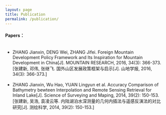 ```yaml
---
layout: page
title: Publication
permalink: /publication/
---
```


<h4>Papers：</h4>
<ul>
  <li>ZHANG Jianxin, DENG Wei, ZHANG Jifei. Foreign Mountain Development Policy Framework and Its Inspiration for Mountain Development in China[J]. MOUNTAIN RESEARCH, 2016, 34(3): 366-373. [张建新, 邓伟, 张继飞. 国外山区发展政策框架与启示[J]. 山地学报, 2016, 34(3): 366-373.]</li>
  <li>ZHANG Jianxin, Wu Hao, YUAN Lingyun et al. Accuracy Comparison of Bathymetry bewteen Interpolation and Remote Sensing Retrieval for Inland Lake[J]. Science of Surveying and Maping, 2014, 39(2): 150-153. [张建新, 吴浩, 袁凌云等. 内陆湖泊水深测量的几何内插法与遥感反演法的对比研究[J]. 测绘科学, 2014, 39(2): 150-153.]</li>
</ul>
